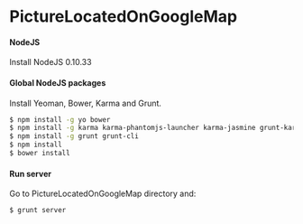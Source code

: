 # PictureLocatedOnGoogleMap

#### NodeJS
Install NodeJS 0.10.33

#### Global NodeJS packages  
Install Yeoman, Bower, Karma and Grunt.
```sh
$ npm install -g yo bower
$ npm install -g karma karma-phantomjs-launcher karma-jasmine grunt-karma --save-dev
$ npm install -g grunt grunt-cli
$ npm install
$ bower install
```

#### Run server
Go to PictureLocatedOnGoogleMap directory and:
```sh
$ grunt server
```